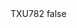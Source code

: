 <?xml version="1.0" encoding="UTF-8"?>
<CustomMetadata xmlns="http://soap.sforce.com/2006/04/metadata">
    <label>TXU782</label>
    <protected>false</protected>
</CustomMetadata>

